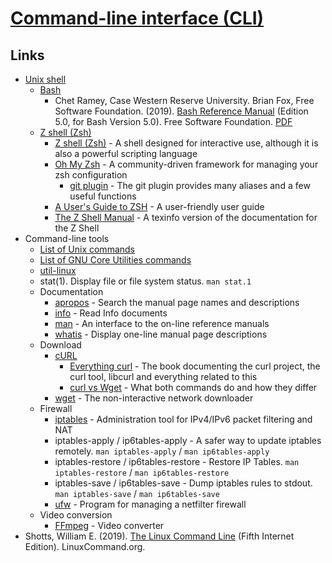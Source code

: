 # [Command-line interface (CLI)](https://en.wikipedia.org/wiki/Command-line_interface)

## Links

- [Unix shell](https://en.wikipedia.org/wiki/Unix_shell)
  - [Bash](https://en.wikipedia.org/wiki/Bash_(Unix_shell))
    - Chet Ramey, Case Western Reserve University. Brian Fox, Free Software Foundation. (2019). [Bash Reference Manual](http://www.gnu.org/savannah-checkouts/gnu/bash/manual/) (Edition 5.0, for Bash Version 5.0). Free Software Foundation. [PDF](http://www.gnu.org/savannah-checkouts/gnu/bash/manual/bash.pdf)
  - [Z shell (Zsh)](https://en.wikipedia.org/wiki/Z_shell)
    - [Z shell (Zsh)](https://www.zsh.org/) - A shell designed for interactive use, although it is also a powerful scripting language
    - [Oh My Zsh](https://github.com/ohmyzsh/ohmyzsh) - A community-driven framework for managing your zsh configuration
      - [git plugin](https://github.com/ohmyzsh/ohmyzsh/tree/master/plugins/git) - The git plugin provides many aliases and a few useful functions
    - [A User's Guide to ZSH](http://zsh.sourceforge.net/Guide/) - A user-friendly user guide
    - [The Z Shell Manual](http://zsh.sourceforge.net/Doc/) - A texinfo version of the documentation for the Z Shell
- Command-line tools
  - [List of Unix commands](https://en.wikipedia.org/wiki/List_of_Unix_commands)
  - [List of GNU Core Utilities commands](https://en.wikipedia.org/wiki/List_of_GNU_Core_Utilities_commands)
  - [util-linux](https://en.wikipedia.org/wiki/Util-linux)
  - stat(1). Display file or file system status. `man stat.1`
  - Documentation
    - [apropos](https://en.wikipedia.org/wiki/Apropos_(Unix)) -  Search the manual page names and descriptions
    - [info](https://en.wikipedia.org/wiki/Info_(Unix)) - Read Info documents
    - [man](https://en.wikipedia.org/wiki/Man_page) - An interface to the on-line reference manuals
    - [whatis](https://en.wikipedia.org/wiki/Whatis) - Display one-line manual page descriptions
  - Download
    - [cURL](https://en.wikipedia.org/wiki/CURL)
      - [Everything curl](https://curl.haxx.se/book.html) - The book documenting the curl project, the curl tool, libcurl and everything related to this
      - [curl vs Wget](https://daniel.haxx.se/docs/curl-vs-wget.html) - What both commands do and how they differ
    - [wget](https://en.wikipedia.org/wiki/Wget) - The non-interactive network downloader
  - Firewall
    - [iptables](https://en.wikipedia.org/wiki/Iptables) - Administration tool for IPv4/IPv6 packet filtering and NAT
    - iptables-apply / ip6tables-apply - A safer way to update iptables remotely. `man iptables-apply` / `man ip6tables-apply`
    - iptables-restore / ip6tables-restore - Restore IP Tables. `man iptables-restore` / `man ip6tables-restore`
    - iptables-save / ip6tables-save - Dump iptables rules to stdout. `man iptables-save` / `man ip6tables-save`
    - [ufw](https://en.wikipedia.org/wiki/Uncomplicated_Firewall) - Program for managing a netfilter firewall
  - Video conversion
    - [FFmpeg](https://en.wikipedia.org/wiki/FFmpeg) - Video converter
- Shotts, William E. (2019). [The Linux Command Line](http://linuxcommand.org/tlcl.php) (Fifth Internet Edition). LinuxCommand.org.
